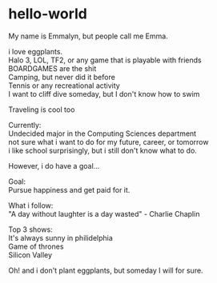 # hello-world
My name is Emmalyn, but people call me Emma. 

i love eggplants.  
Halo 3, LOL, TF2, or any game that is playable with friends  
BOARDGAMES are the shit   
Camping, but never did it before  
Tennis or any recreational activity  
I want to cliff dive someday, but I don't know how to swim  

Traveling is cool too  

Currently:   
	Undecided major in the Computing Sciences department  
not sure what i want to do for my future, career, or tomorrow  
i like school surprisingly, but i still don't know what to do.  

However, i do have a goal...  

  Goal:   
    Pursue happiness and get paid for it.  

What i follow:  
"A day without laughter is a day wasted" - Charlie Chaplin  

Top 3 shows:   
  It's always sunny in philidelphia  
  Game of thrones   
  Silicon Valley  
  
Oh! and i don't plant eggplants, but someday I will for sure.  
